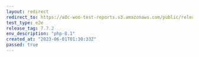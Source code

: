 ```yaml
---
layout: redirect
redirect_to: https://a8c-woo-test-reports.s3.amazonaws.com/public/release/7.7.2/php-8.1/e2e/index.html
test_type: e2e
release_tag: 7.7.2
env_description: "php-8.1"
created_at: "2023-06-01T01:30:33Z"
passed: true
---
```

